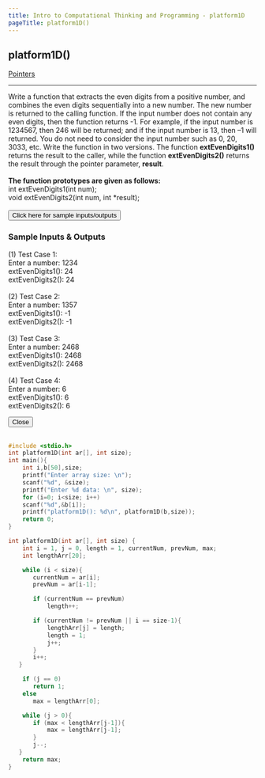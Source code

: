 ```yaml
---
title: Intro to Computational Thinking and Programming - platform1D
pageTitle: platform1D()
---
```


## platform1D()

<span class="tags"><a href="#">Pointers</a></span>

<hr>

Write a function that extracts the even digits from a positive number, and combines the even digits sequentially into a new number. The new number is returned to the calling function. If the input number does not contain any even digits, then the function returns -1. For example, if the input number is 1234567, then 246 will be returned; and if the input number is 13, then –1 will returned. You do not need to consider the input number such as 0, 20, 3033, etc. Write the function in two versions. The function **extEvenDigits1()** returns the result to the caller, while the function **extEvenDigits2()** returns the result through the pointer parameter, **result**. 
<br><br>
**The function prototypes are given as follows:**
<br>
<span class="functions">int extEvenDigits1(int num);</span><br>
<span class="functions">void extEvenDigits2(int num, int *result);</span>
<br><br>
<button id="openModalBtn">Click here for sample inputs/outputs</button>
<div class="modal-wrapper" id="modal">
	<div class="modal">
		<div class="modal-header">
			<h3>Sample Inputs & Outputs</h3>
		</div>
		<div class="modal-body">
			<p class="functions">
			<bold>(1) Test Case 1:</bold><br>
            Enter a number: 1234<br>
            extEvenDigits1(): 24<br>
            extEvenDigits2(): 24<br>
            <br>
            <bold>(2) Test Case 2:</bold><br>
            Enter a number: 1357<br>
            extEvenDigits1(): -1<br>
            extEvenDigits2(): -1<br>
            <br>
            <bold>(3) Test Case 3:</bold><br>
            Enter a number: 2468<br>
            extEvenDigits1(): 2468<br>
            extEvenDigits2(): 2468<br>
            <br>
            <bold>(4) Test Case 4:</bold><br>
            Enter a number: 6<br>
            extEvenDigits1(): 6<br>
            extEvenDigits2(): 6<br>
			</p>
		</div>
		<div class="modal-footer">
			<button id="closeModalBtn">Close</button>
		</div>
	</div>
</div>
<br>

```c
#include <stdio.h>
int platform1D(int ar[], int size);
int main(){
    int i,b[50],size;
    printf("Enter array size: \n");
    scanf("%d", &size);
    printf("Enter %d data: \n", size);
    for (i=0; i<size; i++)
    scanf("%d",&b[i]);
    printf("platform1D(): %d\n", platform1D(b,size));
    return 0;
}

int platform1D(int ar[], int size) {
    int i = 1, j = 0, length = 1, currentNum, prevNum, max;
    int lengthArr[20];

    while (i < size){
       currentNum = ar[i];
       prevNum = ar[i-1];

       if (currentNum == prevNum)
           length++;

       if (currentNum != prevNum || i == size-1){
           lengthArr[j] = length;
           length = 1;
           j++;
       }
       i++;
   }

    if (j == 0)
       return 1;
    else
       max = lengthArr[0];

    while (j > 0){
       if (max < lengthArr[j-1]){
           max = lengthArr[j-1];
       }
       j--;
   }
    return max;
}
```